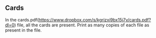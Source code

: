 ## Cards

In the cards.pdf(https://www.dropbox.com/s/kgrizxi9bx15j7v/cards.pdf?dl=0) file, all the cards are present. Print as many copies of each file as present in the file. 
